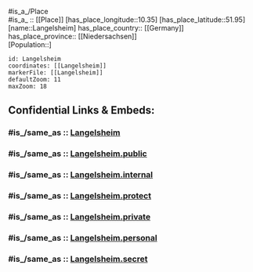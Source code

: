 ﻿---
confidential: public
isDeleted: false
location:
- 51.95
- 10.35
mapmarker: city
mapzoom:
- 7
- 12
SpocWebEntityId: 31817
tags:
- geo/City
type: City
---

#is_a_/Place  
#is_a_ :: [[Place]] 
[has_place_longitude::10.35] 
[has_place_latitude::51.95] 
[name::Langelsheim] 
has_place_country:: [[Germany]]  
has_place_province:: [[Niedersachsen]]  
[Population::] 



```leaflet
id: Langelsheim
coordinates: [[Langelsheim]] 
markerFile: [[Langelsheim]] 
defaultZoom: 11 
maxZoom: 18
```


## Confidential Links & Embeds: 

### #is_/same_as :: [Langelsheim](/_Standards/Earth/Continent/Europe/Europe~Central/Germany/Germany~West/Niedersachsen/counties~Niedersachsen/Goslar/cities~Goslar/Langelsheim/boroughs~Langelsheim/Langelsheim.md) 

### #is_/same_as :: [Langelsheim.public](/_public/Earth/Continent/Europe/Europe~Central/Germany/Germany~West/Niedersachsen/counties~Niedersachsen/Goslar/cities~Goslar/Langelsheim/boroughs~Langelsheim/Langelsheim.public.md) 

### #is_/same_as :: [Langelsheim.internal](/_internal/Earth/Continent/Europe/Europe~Central/Germany/Germany~West/Niedersachsen/counties~Niedersachsen/Goslar/cities~Goslar/Langelsheim/boroughs~Langelsheim/Langelsheim.internal.md) 

### #is_/same_as :: [Langelsheim.protect](/_protect/Earth/Continent/Europe/Europe~Central/Germany/Germany~West/Niedersachsen/counties~Niedersachsen/Goslar/cities~Goslar/Langelsheim/boroughs~Langelsheim/Langelsheim.protect.md) 

### #is_/same_as :: [Langelsheim.private](/_private/Earth/Continent/Europe/Europe~Central/Germany/Germany~West/Niedersachsen/counties~Niedersachsen/Goslar/cities~Goslar/Langelsheim/boroughs~Langelsheim/Langelsheim.private.md) 

### #is_/same_as :: [Langelsheim.personal](/_personal/Earth/Continent/Europe/Europe~Central/Germany/Germany~West/Niedersachsen/counties~Niedersachsen/Goslar/cities~Goslar/Langelsheim/boroughs~Langelsheim/Langelsheim.personal.md) 

### #is_/same_as :: [Langelsheim.secret](/_secret/Earth/Continent/Europe/Europe~Central/Germany/Germany~West/Niedersachsen/counties~Niedersachsen/Goslar/cities~Goslar/Langelsheim/boroughs~Langelsheim/Langelsheim.secret.md)

